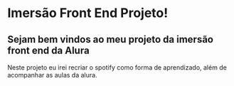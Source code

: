 # Imersão Front End Projeto!
## Sejam bem vindos ao meu projeto da imersão front end da Alura
Neste projeto eu irei recriar o spotify como forma de aprendizado, além de acompanhar as aulas da alura.
